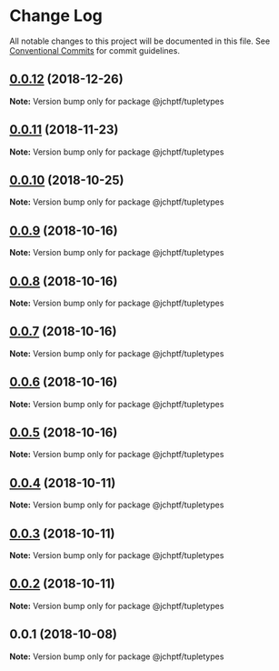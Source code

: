 # Change Log

All notable changes to this project will be documented in this file.
See [Conventional Commits](https://conventionalcommits.org) for commit guidelines.

## [0.0.12](https://github.com/jheinnic/portfolio-monorepo/compare/@jchptf/tupletypes@0.0.11...@jchptf/tupletypes@0.0.12) (2018-12-26)

**Note:** Version bump only for package @jchptf/tupletypes





## [0.0.11](https://github.com/jheinnic/portfolio-monorepo/compare/@jchptf/tupletypes@0.0.10...@jchptf/tupletypes@0.0.11) (2018-11-23)

**Note:** Version bump only for package @jchptf/tupletypes





## [0.0.10](https://github.com/jheinnic/portfolio-monorepo/compare/@jchptf/tupletypes@0.0.9...@jchptf/tupletypes@0.0.10) (2018-10-25)

**Note:** Version bump only for package @jchptf/tupletypes





<a name="0.0.9"></a>
## [0.0.9](https://github.com/jheinnic/portfolio-monorepo/compare/@jchptf/tupletypes@0.0.8...@jchptf/tupletypes@0.0.9) (2018-10-16)




**Note:** Version bump only for package @jchptf/tupletypes

<a name="0.0.8"></a>
## [0.0.8](https://github.com/jheinnic/portfolio-monorepo/compare/@jchptf/tupletypes@0.0.7...@jchptf/tupletypes@0.0.8) (2018-10-16)




**Note:** Version bump only for package @jchptf/tupletypes

<a name="0.0.7"></a>
## [0.0.7](https://github.com/jheinnic/portfolio-monorepo/compare/@jchptf/tupletypes@0.0.6...@jchptf/tupletypes@0.0.7) (2018-10-16)




**Note:** Version bump only for package @jchptf/tupletypes

<a name="0.0.6"></a>
## [0.0.6](https://github.com/jheinnic/portfolio-monorepo/compare/@jchptf/tupletypes@0.0.5...@jchptf/tupletypes@0.0.6) (2018-10-16)




**Note:** Version bump only for package @jchptf/tupletypes

<a name="0.0.5"></a>
## [0.0.5](https://github.com/jheinnic/portfolio-monorepo/compare/@jchptf/tupletypes@0.0.4...@jchptf/tupletypes@0.0.5) (2018-10-16)




**Note:** Version bump only for package @jchptf/tupletypes

<a name="0.0.4"></a>
## [0.0.4](https://github.com/jheinnic/portfolio-monorepo/compare/@jchptf/tupletypes@0.0.3...@jchptf/tupletypes@0.0.4) (2018-10-11)




**Note:** Version bump only for package @jchptf/tupletypes

<a name="0.0.3"></a>
## [0.0.3](https://github.com/jheinnic/portfolio-monorepo/compare/@jchptf/tupletypes@0.0.2...@jchptf/tupletypes@0.0.3) (2018-10-11)




**Note:** Version bump only for package @jchptf/tupletypes

<a name="0.0.2"></a>
## [0.0.2](https://github.com/jheinnic/portfolio-monorepo/compare/@jchptf/tupletypes@0.0.1...@jchptf/tupletypes@0.0.2) (2018-10-11)




**Note:** Version bump only for package @jchptf/tupletypes

<a name="0.0.1"></a>
## 0.0.1 (2018-10-08)




**Note:** Version bump only for package @jchptf/tupletypes
